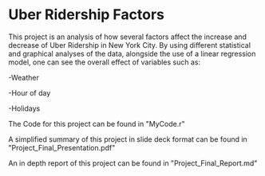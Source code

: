 # Uber Ridership Factors

This project is an analysis of how several factors affect the increase and decrease of Uber Ridership in New York City. By using different statistical and graphical analyses of the data, alongside the use of a linear regression model, one can see the overall effect of variables such as:

-Weather

-Hour of day

-Holidays

The Code for this project can be found in "MyCode.r"

A simplified summary of this project in slide deck format can be found in "Project_Final_Presentation.pdf"

An in depth report of this project can be found in "Project_Final_Report.md"
